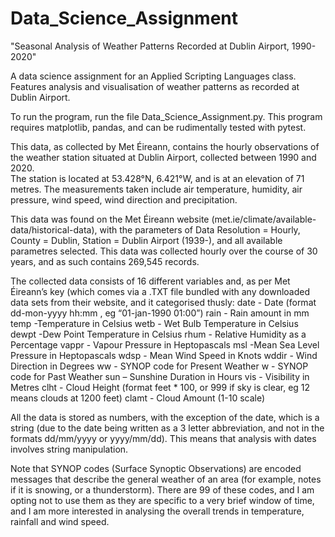 # Data_Science_Assignment
"Seasonal Analysis of Weather Patterns Recorded at Dublin Airport, 1990-2020"

A data science assignment for an Applied Scripting Languages class. Features analysis and visualisation of weather patterns as recorded at Dublin Airport.

To run the program, run the file Data_Science_Assignment.py. This program requires matplotlib, pandas, and can be rudimentally tested with pytest.

This data, as collected by Met Éireann, contains the hourly observations of the weather station situated at Dublin Airport, collected between 1990 and 2020.  
The station is located at 53.428°N, 6.421°W, and is at an elevation of 71 metres. 
The measurements taken include air temperature, humidity, air pressure, wind speed, wind direction and precipitation.

This data was found on the Met Éireann website (met.ie/climate/available-data/historical-data), with the parameters of 
Data Resolution = Hourly, County = Dublin, Station = Dublin Airport (1939-), and all available parametres selected. 
This data was collected hourly over the course of 30 years, and as such contains 269,545 records. 

The collected data consists of 16 different variables and, as per Met Éireann’s key (which comes via a .TXT file bundled with any downloaded data sets from their website, and it categorised thusly: 
date - Date (format dd-mon-yyyy hh:mm , eg “01-jan-1990 01:00”)
rain - Rain amount in mm
temp -Temperature in Celsius
wetb - Wet Bulb Temperature in Celsius
dewpt -Dew Point Temperature in Celsius
rhum - Relative Humidity as a Percentage
vappr - Vapour Pressure in Heptopascals
msl -Mean Sea Level Pressure in Heptopascals
wdsp - Mean Wind Speed in Knots
wddir - Wind Direction in Degrees
ww - SYNOP code for Present Weather
w - SYNOP code for Past Weather
sun – Sunshine Duration in Hours
vis - Visibility in Metres
clht - Cloud Height (format feet * 100, or 999 if sky is clear, eg 12 means clouds at 1200 feet)
clamt - Cloud Amount (1-10 scale)

All the data is stored as numbers, with the exception of the date, which is a string (due to the date being written as a 3 letter abbreviation, and not in the formats dd/mm/yyyy or yyyy/mm/dd). 
This means that analysis with dates involves string manipulation.

Note that SYNOP codes (Surface Synoptic Observations) are encoded messages that describe the general weather of an area (for example, notes if it is snowing, or a thunderstorm). There are 99 of these codes, and I am opting not to use them as they are specific to a very brief window of time, and I am more interested in analysing the overall trends in temperature, rainfall and wind speed.
